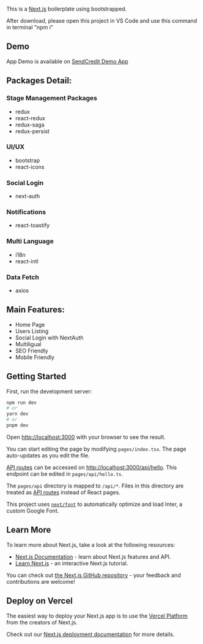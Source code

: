 This is a [Next.js](https://nextjs.org/) boilerplate using bootstrapped. 

After download, please open this project in VS Code and use this command in terminal "npm i"

## Demo
App Demo is available on [SendCredit Demo App](https://nextjs-boilerplate-aleembeyg.vercel.app/)

## Packages Detail:
### Stage Management Packages
- redux
- react-redux
- redux-saga
- redux-persist
### UI/UX
- bootstrap
- react-icons
### Social Login
- next-auth
### Notifications
- react-toastify
### Multi Language
- i18n
- react-intl
### Data Fetch
- axios

## Main Features:
- Home Page
- Users Listing
- Social Login with NextAuth
- Multiligual
- SEO Friendly
- Mobile Friendly


## Getting Started

First, run the development server:

```bash
npm run dev
# or
yarn dev
# or
pnpm dev
```

Open [http://localhost:3000](http://localhost:3000) with your browser to see the result.

You can start editing the page by modifying `pages/index.tsx`. The page auto-updates as you edit the file.

[API routes](https://nextjs.org/docs/api-routes/introduction) can be accessed on [http://localhost:3000/api/hello](http://localhost:3000/api/hello). This endpoint can be edited in `pages/api/hello.ts`.

The `pages/api` directory is mapped to `/api/*`. Files in this directory are treated as [API routes](https://nextjs.org/docs/api-routes/introduction) instead of React pages.

This project uses [`next/font`](https://nextjs.org/docs/basic-features/font-optimization) to automatically optimize and load Inter, a custom Google Font.

## Learn More

To learn more about Next.js, take a look at the following resources:

- [Next.js Documentation](https://nextjs.org/docs) - learn about Next.js features and API.
- [Learn Next.js](https://nextjs.org/learn) - an interactive Next.js tutorial.

You can check out [the Next.js GitHub repository](https://github.com/vercel/next.js/) - your feedback and contributions are welcome!

## Deploy on Vercel

The easiest way to deploy your Next.js app is to use the [Vercel Platform](https://vercel.com/new?utm_medium=default-template&filter=next.js&utm_source=create-next-app&utm_campaign=create-next-app-readme) from the creators of Next.js.

Check out our [Next.js deployment documentation](https://nextjs.org/docs/deployment) for more details.

